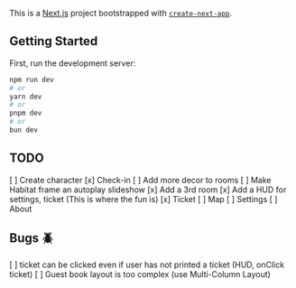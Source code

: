 This is a [Next.js](https://nextjs.org) project bootstrapped with [`create-next-app`](https://github.com/vercel/next.js/tree/canary/packages/create-next-app).

## Getting Started

First, run the development server:

```bash
npm run dev
# or
yarn dev
# or
pnpm dev
# or
bun dev
```

## TODO

[ ] Create character
[x] Check-in
[ ] Add more decor to rooms
[ ] Make Habitat frame an autoplay slideshow
[x] Add a 3rd room
[x] Add a HUD for settings, ticket (This is where the fun is)
[x] Ticket
[ ] Map
[ ] Settings
[ ] About

## Bugs 🪲

[ ] ticket can be clicked even if user has not printed a ticket (HUD, onClick ticket)
[ ] Guest book layout is too complex (use Multi-Column Layout)
